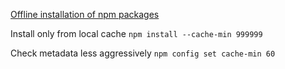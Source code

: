 [Offline installation of npm packages](https://addyosmani.com/blog/using-npm-offline/)

Install only from local cache
`npm install --cache-min 999999`

Check metadata less aggressively
`npm config set cache-min 60`
